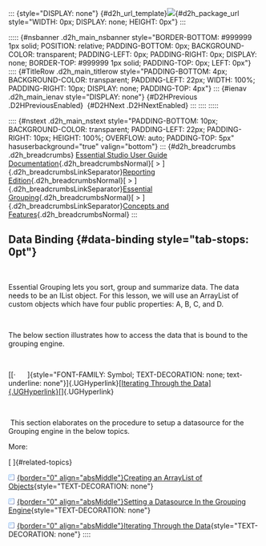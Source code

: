 ::: {style="DISPLAY: none"}
[](ms-xhelp:///?Id=d2h_url_template){#d2h_url_template}![](!package_url!){#d2h_package_url style="WIDTH: 0px; DISPLAY: none; HEIGHT: 0px"}
:::

::::: {#nsbanner .d2h_main_nsbanner style="BORDER-BOTTOM: #999999 1px solid; POSITION: relative; PADDING-BOTTOM: 0px; BACKGROUND-COLOR: transparent; PADDING-LEFT: 0px; PADDING-RIGHT: 0px; DISPLAY: none; BORDER-TOP: #999999 1px solid; PADDING-TOP: 0px; LEFT: 0px"}
:::: {#TitleRow .d2h_main_titlerow style="PADDING-BOTTOM: 4px; BACKGROUND-COLOR: transparent; PADDING-LEFT: 22px; WIDTH: 100%; PADDING-RIGHT: 10px; DISPLAY: none; PADDING-TOP: 4px"}
::: {#ienav .d2h_main_ienav style="DISPLAY: none"}
[](ms-xhelp:///?Id=c4c7c491-8a85-4ab1-829b-adb3b3ed1a4c){#D2HPrevious .D2HPreviousEnabled}  [](ms-xhelp:///?Id=9fdc01b6-b339-41bb-9c57-034f5364703f){#D2HNext .D2HNextEnabled}
:::
::::
:::::

:::: {#nstext .d2h_main_nstext style="PADDING-BOTTOM: 10px; BACKGROUND-COLOR: transparent; PADDING-LEFT: 22px; PADDING-RIGHT: 10px; HEIGHT: 100%; OVERFLOW: auto; PADDING-TOP: 5px" hasuserbackground="true" valign="bottom"}
::: {#d2h_breadcrumbs .d2h_breadcrumbs}
[Essential Studio User Guide Documentation](ms-xhelp:///?Id=12457748-09e3-4d74-a240-8e049cedf030){.d2h_breadcrumbsNormal}[ \> ]{.d2h_breadcrumbsLinkSeparator}[Reporting Edition](ms-xhelp:///?Id=027aa5b6-6676-4f93-ad23-c20e8c45792e){.d2h_breadcrumbsNormal}[ \> ]{.d2h_breadcrumbsLinkSeparator}[Essential Grouping](ms-xhelp:///?Id=37faf36d-c8f0-4c7d-90e1-39deecb620a6){.d2h_breadcrumbsNormal}[ \> ]{.d2h_breadcrumbsLinkSeparator}[Concepts and Features](ms-xhelp:///?Id=c4c7c491-8a85-4ab1-829b-adb3b3ed1a4c){.d2h_breadcrumbsNormal}
:::

## Data Binding {#data-binding style="tab-stops: 0pt"}

 

Essential Grouping lets you sort, group and summarize data. The data needs to be an IList object. For this lesson, we will use an ArrayList of custom objects which have four public properties: A, B, C, and D.

 

The below section illustrates how to access the data that is bound to the grouping engine.

 

[[·      ]{style="FONT-FAMILY: Symbol; TEXT-DECORATION: none; text-underline: none"}]{.UGHyperlink}[[Iterating Through the Data]{.UGHyperlink}](ms-xhelp:///?Id=c8e599aa-b221-4f4b-808c-b31df30cec26)[]{.UGHyperlink}

 

 This section elaborates on the procedure to setup a datasource for the Grouping engine in the below topics.

More:

[ ]{#related-topics}

[![](button.gif){border="0" align="absMiddle"}Creating an ArrayList of Objects](ms-xhelp:///?Id=9fdc01b6-b339-41bb-9c57-034f5364703f){style="TEXT-DECORATION: none"}

[![](button.gif){border="0" align="absMiddle"}Setting a Datasource In the Grouping Engine](ms-xhelp:///?Id=1e88c5dc-0ba8-43ea-a9b6-648d5e8a4ec8){style="TEXT-DECORATION: none"}

[![](button.gif){border="0" align="absMiddle"}Iterating Through the Data](ms-xhelp:///?Id=c8e599aa-b221-4f4b-808c-b31df30cec26){style="TEXT-DECORATION: none"}
::::
